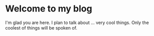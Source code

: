 # Welcome to my blog

I'm glad you are here. I plan to talk about ...
very cool things. Only the coolest of things will be spoken of.
